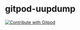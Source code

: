 # gitpod-uupdump

<a href="https://gitpod.io/#https://github.com/LeddaZ/gitpod-uupdump">
  <img
    src="https://img.shields.io/badge/Contribute%20with-Gitpod-908a85?logo=gitpod"
    alt="Contribute with Gitpod"
  />
</a>
